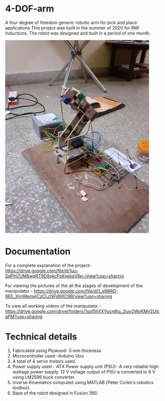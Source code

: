 # 4-DOF-arm
A four degree of freedom generic robotic arm for pick and place applications
This project was built in the summer of 2020 for RMI Inductions. The robot was designed and built in a period of one month.

![Image of arm](https://github.com/girish-2001/4-DOF-arm/blob/main/Pictures/arm.png)

# Documentation

For a complete explanation of the project- https://drive.google.com/file/d/1uu-SdPHZUM8wqRT9D9vkcPsKyekqV6p-/view?usp=sharing

For viewing the pictures of the all the stages of development of the manipulator - https://drive.google.com/file/d/1_q88RD-9EE_XImWeowjCzCLcNFdKKC9B/view?usp=sharing

To view all working videos of the manipulator - https://drive.google.com/drive/folders/1spl5hXXYucn8lo_2iuv2WoKMy2UlcaPM?usp=sharing

# Technical details
1. Fabricated using Plywood- 5 mm thickness
2. Microcontroller used -Arduino Uno
3. A total of 4 servo motors used.
4. Power supply used - ATX Power supply unit (PSU)- A very reliable high wattage power supply. 12 V voltage output of PSU is converted to 6 V using LM2596 buck converter.
5. Inverse Kinematics computed using MATLAB (Peter Corke's robotics toolbox).
6. Base of the robot designed in Fusion 360.

